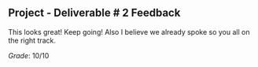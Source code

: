 ## Project - Deliverable \# 2 Feedback 

This looks great! Keep going! Also I believe we already spoke so you all on the right track. 

*Grade*: 10/10 
